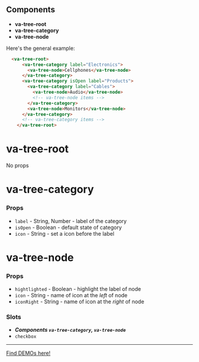 ## Components

* **va-tree-root**
* **va-tree-category**
* **va-tree-node**

Here's the general example:
```html
  <va-tree-root>
      <va-tree-category label="Electronics">
        <va-tree-node>Cellphones</va-tree-node>
      </va-tree-category>
      <va-tree-category isOpen label="Products">
        <va-tree-category label="Cables">
          <va-tree-node>Audio</va-tree-node>
          <!-- va-tree-node items -->
        </va-tree-category>
        <va-tree-node>Monitors</va-tree-node>
      </va-tree-category>
      <!-- va-tree-category items -->
    </va-tree-root>
```
# va-tree-root

No props

# va-tree-category

### Props
* `label` - String, Number - label of the category
* `isOpen` - Boolean - default state of category
* `icon` - String - set a icon before the label

# va-tree-node

### Props
* `hightlighted` - Boolean - highlight the label of node
* `icon` - String - name of icon at the _left_ of node
* `iconRight` - String - name of icon at the _right_ of node

### Slots 
* ***Components `va-tree-category`, `va-tree-node`***
* `checkbox`
--------------


[Find DEMOs here!](http://vuestic.epicmax.co/#/admin/ui/tree-view)


